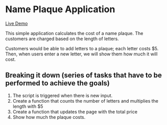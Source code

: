 # Name Plaque Application
[Live Demo](https://damilolaabiona.github.io/NamePlaque/)

This simple application calculates the cost of a name plaque. The customers are charged based on the length of letters.

Customers would be able to add letters to a plaque; each letter costs $5. Then, when users enter a new letter, we will show them how much it will cost.

## Breaking it down (series of tasks that have to be performed to achieve the goals)

1. The script is triggered when there is new input.
2. Create a function that counts the number of letters and multiplies the length with $5
3. Create a function that updates the page with the total price
4. Show how much the plaque costs.
